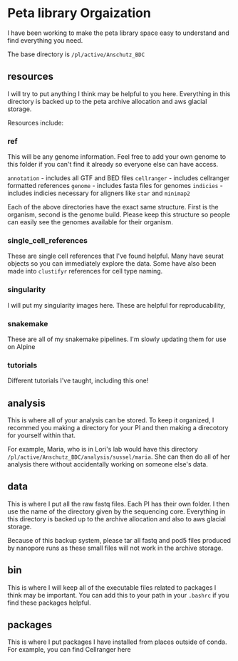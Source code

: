 # Peta library Orgaization

I have been working to make the peta library space easy to understand and find everything you need.

The base directory is `/pl/active/Anschutz_BDC`

## resources
I will try to put anything I think may be helpful to you here. Everything in this directory is backed up to the peta archive allocation and aws glacial storage.

Resources include:

### ref
This will be any genome information. Feel free to add your own genome to this folder if you can't find it already so everyone else can have access.

`annotation` - includes all GTF and BED files
`cellranger` - includes cellranger formatted references
`genome` - includes fasta files for genomes
`indicies` - includes indicies necessary for aligners like `star` and `minimap2`

Each of the above directories have the exact same structure. First is the organism, second is the genome build. Please keep this structure so people can easily see the genomes available for their organism.

### single_cell_references
These are single cell references that I've found helpful. Many have seurat objects so you can immediately explore the data. Some have also been made into `clustifyr` references for cell type naming.

### singularity
I will put my singularity images here. These are helpful for reproducability,

### snakemake
These are all of my snakemake pipelines. I'm slowly updating them for use on Alpine

### tutorials
Different tutorials I've taught, including this one!

## analysis

This is where all of your analysis can be stored. To keep it organized, I recommed you making a directory for your PI and then making a direcotory for yourself within that.

For example, Maria, who is in Lori's lab would have this directory `/pl/active/Anschutz_BDC/analysis/sussel/maria`. She can then do all of her analysis there without accidentally working on someone else's data.

## data

This is where I put all the raw fastq files. Each PI has their own folder. I then use the name of the directory given by the sequencing core. Everything in this directory is backed up to the archive allocation and also to aws glacial storage.

Because of this backup system, please tar all fastq and pod5 files produced by nanopore runs as these small files will not work in the archive storage.

## bin

This is where I will keep all of the executable files related to packages I think may be important. You can add this to your path in your `.bashrc` if you find these packages helpful.

## packages
This is where I put packages I have installed from places outside of conda. For example, you can find Cellranger here
